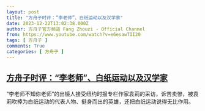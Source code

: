 ```yaml
---
layout: post
title: "方舟子时评：“李老师”、白纸运动以及汉学家"
date: 2023-12-22T13:02:38.000Z
author: 方舟子官方频道 Fang Zhouzi - Official Channel
from: https://www.youtube.com/watch?v=e6esawTII20
tags: [ 方舟子 ]
comments: True
categories: [ 方舟子 ]
---
```

<!--1703250158000-->
[方舟子时评：“李老师”、白纸运动以及汉学家](https://www.youtube.com/watch?v=e6esawTII20)
------

<div>
“李老师不知你老师”的出镜人接受纽约时报专栏作家袁莉的采访，诉苦卖惨，被袁莉吹捧为白纸运动的代表人物、挺身而出的英雄，还把白纸运动说得无比作用。
</div>
